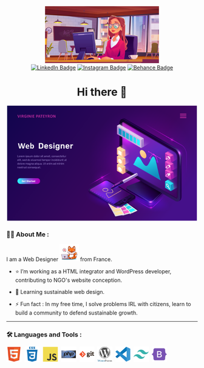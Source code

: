 <div id="header" align="center">
  <img src="woman-developer-working.png" alt= "Woman developer working, illustration by upklyak from freepik" width="300"/>

  <div id="badges" align="center">
    <a href="https://www.linkedin.com/in/virginiepateyron/" target="_blank"><img src="https://img.shields.io/badge/-linkedin-blue?logo=linkedin&logoColor=white&style=for-the-badge" alt="LinkedIn Badge"/></a>
    <a href="https://www.instagram.com/vriessa.wordpress.etik/" target="_blank"><img src="https://img.shields.io/badge/Instagram-ff69b4?logo=instagram&logoColor=white&style=for-the-badge" alt="Instagram Badge"/></a>
    <a href="https://www.behance.net/Virginievriessa" target="_blank"><img src="https://img.shields.io/badge/Behance-9cf?style=for-the-badge&logo=behance&logoColor=grey" alt="Behance Badge"/></a>
  </div>
</div>

<div align="center">
  <h1>Hi there 👋</h1>
  <img src="web-designer.png" alt="web designer illustration inspired by graphic designer illustration by upklyak from freepik" width="500"/>
</div>

### :woman_technologist: About Me :
I am a Web Designer <img src="cute-fox-working-on-pc.png" width="50"> from France.

- :star: I’m working as a HTML integrator and WordPress developer, contributing to NGO's website conception.

- :seedling: Learning sustainable web design.

- :zap: Fun fact : In my free time, I solve problems IRL with citizens, learn to build a community to defend sustainable growth.

---

### :hammer_and_wrench: Languages and Tools :
<div>
  <img src="https://github.com/devicons/devicon/blob/master/icons/html5/html5-original.svg" title="HTML5" alt="HTML" width="40" height="40"/>&nbsp;
  <img src="https://github.com/devicons/devicon/blob/master/icons/css3/css3-plain-wordmark.svg"  title="CSS3" alt="CSS" width="40" height="40"/>&nbsp;
  <img src="https://github.com/devicons/devicon/blob/master/icons/javascript/javascript-original.svg" title="JavaScript" alt="JavaScript" width="40" height="40"/>&nbsp;
  <img src="https://github.com/devicons/devicon/blob/master/icons/php/php-original.svg" title="PHP" **alt="PHP" width="40" height="40"/>&nbsp;
  <img src="https://github.com/devicons/devicon/blob/master/icons/git/git-original-wordmark.svg" title="Git" **alt="Git" width="40" height="40"/>&nbsp;
  <img src="https://github.com/devicons/devicon/blob/master/icons/wordpress/wordpress-original.svg" title="WordPress" **alt="WordPress" width="40" height="40"/>&nbsp;
  <img src="https://github.com/devicons/devicon/blob/master/icons/vscode/vscode-original.svg" title="VScode" **alt="VS Code" width="40" height="40"/>&nbsp;
  <img src="https://github.com/devicons/devicon/blob/master/icons/tailwindcss/tailwindcss-plain.svg" title="TailwindCSS" **alt="TailwindCSS" width="40" height="40"/>&nbsp;
  <img src="https://github.com/devicons/devicon/blob/master/icons/bootstrap/bootstrap-plain.svg" title="Bootstrap" **alt="Bootstrap" width="40" height="40"/>&nbsp;
</div>
<!--
**VirginiePateyron/VirginiePateyron** is a ✨ _special_ ✨ repository because its `README.md` (this file) appears on your GitHub profile.

Here are some ideas to get you started:

- 🔭 I’m currently working on ...
- 🌱 I’m currently learning ...
- 👯 I’m looking to collaborate on ...
- 🤔 I’m looking for help with ...
- 💬 Ask me about ...
- 📫 How to reach me: ...
- 😄 Pronouns: ...
- ⚡ Fun fact: ...


Idées :
### Some website projects :
- <a href="" target="_blank">A one page website for a start-up <img src="" alt="" width="" /></a>
- <a href="" target="_blank">A one page website for an arts organization <img src="" alt="" width="" /></a>
- <a href="" target="_blank">A home page website for a portfolio <img src="" alt="" width="" /></a>

One page website           |  One page website         | home page website |
for a start-up             |  for an arts organization | for a portfolio   |
:-------------------------:|:-------------------------:|------------------:|
<a href="https://virginiepateyron.github.io/Huddle.github.io/"><img src="" alt=" width="" /></a>  |  ![](https://...Ocean.png)  |     |

-->
